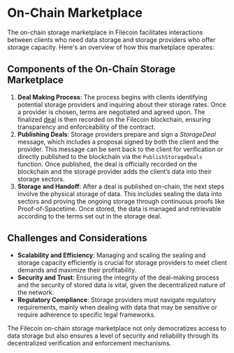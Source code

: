 # On-Chain Marketplace

The on-chain storage marketplace in Filecoin facilitates interactions between clients who need data storage and storage providers who offer storage capacity. Here's an overview of how this marketplace operates:

## Components of the On-Chain Storage Marketplace

1. **Deal Making Process**: The process begins with clients identifying potential storage providers and inquiring about their storage rates. Once a provider is chosen, terms are negotiated and agreed upon. The finalized [deal](file-storage-contracts.md) is then recorded on the Filecoin blockchain, ensuring transparency and enforceability of the contract​.
2. **Publishing Deals**: Storage providers prepare and sign a _StorageDeal_ message, which includes a proposal signed by both the client and the provider. This message can be sent back to the client for verification or directly published to the blockchain via the `PublishStorageDeals` function. Once published, the deal is officially recorded on the blockchain and the storage provider adds the client’s data into their storage sectors​.
3. **Storage and Handoff**: After a deal is published on-chain, the next steps involve the physical storage of data. This includes sealing the data into sectors and proving the ongoing storage through continuous proofs like Proof-of-Spacetime. Once stored, the data is managed and retrievable according to the terms set out in the storage deal​.

## Challenges and Considerations

* **Scalability and Efficiency**: Managing and scaling the sealing and storage capacity efficiently is crucial for storage providers to meet client demands and maximize their profitability.
* **Security and Trust**: Ensuring the integrity of the deal-making process and the security of stored data is vital, given the decentralized nature of the network.
* **Regulatory Compliance**: Storage providers must navigate regulatory requirements, mainly when dealing with data that may be sensitive or require adherence to specific legal frameworks.

The Filecoin on-chain storage marketplace not only democratizes access to data storage but also ensures a level of security and reliability through its decentralized verification and enforcement mechanisms.
